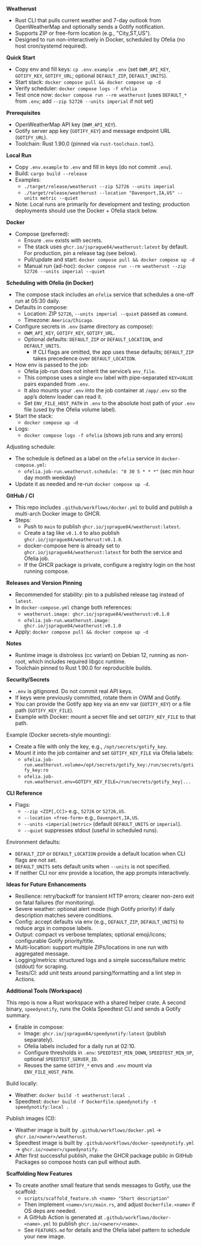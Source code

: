 **Weatherust**

- Rust CLI that pulls current weather and 7-day outlook from OpenWeatherMap and optionally sends a Gotify notification.
- Supports ZIP or free-form location (e.g., "City,ST,US").
- Designed to run non-interactively in Docker, scheduled by Ofelia (no host cron/systemd required).

**Quick Start**

- Copy env and fill keys: `cp .env.example .env` (set `OWM_API_KEY`, `GOTIFY_KEY`, `GOTIFY_URL`; optional `DEFAULT_ZIP`, `DEFAULT_UNITS`).
- Start stack: `docker compose pull && docker compose up -d`
- Verify scheduler: `docker compose logs -f ofelia`
- Test once now: `docker compose run --rm weatherust` (uses `DEFAULT_*` from `.env`; add `--zip 52726 --units imperial` if not set)


**Prerequisites**

- OpenWeatherMap API key (`OWM_API_KEY`).
- Gotify server app key (`GOTIFY_KEY`) and message endpoint URL (`GOTIFY_URL`).
- Toolchain: Rust 1.90.0 (pinned via `rust-toolchain.toml`).

**Local Run**

- Copy `.env.example` to `.env` and fill in keys (do not commit `.env`).
- Build: `cargo build --release`
- Examples:
  - `./target/release/weatherust --zip 52726 --units imperial`
  - `./target/release/weatherust --location "Davenport,IA,US" --units metric --quiet`
 - Note: Local runs are primarily for development and testing; production deployments should use the Docker + Ofelia stack below.

**Docker**

- Compose (preferred):
  - Ensure `.env` exists with secrets.
  - The stack uses `ghcr.io/jsprague84/weatherust:latest` by default. For production, pin a release tag (see below).
  - Pull/update and start: `docker compose pull && docker compose up -d`
  - Manual run (ad-hoc): `docker compose run --rm weatherust --zip 52726 --units imperial --quiet`

**Scheduling with Ofelia (in Docker)**

- The compose stack includes an `ofelia` service that schedules a one-off run at 05:30 daily.
- Defaults in compose:
  - Location: ZIP `52726`, `--units imperial --quiet` passed as `command`.
  - Timezone: `America/Chicago`.
- Configure secrets in `.env` (same directory as compose):
  - `OWM_API_KEY`, `GOTIFY_KEY`, `GOTIFY_URL`.
  - Optional defaults: `DEFAULT_ZIP` or `DEFAULT_LOCATION`, and `DEFAULT_UNITS`.
    - If CLI flags are omitted, the app uses these defaults; `DEFAULT_ZIP` takes precedence over `DEFAULT_LOCATION`.
- How env is passed to the job:
  - Ofelia job-run does not inherit the service’s `env_file`.
  - This compose uses a single `env` label with pipe-separated `KEY=VALUE` pairs expanded from `.env`.
  - It also mounts your `.env` into the job container at `/app/.env` so the app’s dotenv loader can read it.
  - Set `ENV_FILE_HOST_PATH` in `.env` to the absolute host path of your `.env` file (used by the Ofelia volume label).
- Start the stack:
  - `docker compose up -d`
- Logs:
  - `docker compose logs -f ofelia` (shows job runs and any errors)

Adjusting schedule:
- The schedule is defined as a label on the `ofelia` service in `docker-compose.yml`:
  - `ofelia.job-run.weatherust.schedule: "0 30 5 * * *"` (sec min hour day month weekday)
- Update it as needed and re-run `docker compose up -d`.

**GitHub / CI**

- This repo includes `.github/workflows/docker.yml` to build and publish a multi-arch Docker image to GHCR.
- Steps:
  - Push to `main` to publish `ghcr.io/jsprague84/weatherust:latest`.
  - Create a tag like `v0.1.0` to also publish `ghcr.io/jsprague84/weatherust:v0.1.0`.
  - docker-compose here is already set to `ghcr.io/jsprague84/weatherust:latest` for both the service and Ofelia job.
  - If the GHCR package is private, configure a registry login on the host running compose.

**Releases and Version Pinning**

- Recommended for stability: pin to a published release tag instead of `latest`.
- In `docker-compose.yml` change both references:
  - `weatherust.image: ghcr.io/jsprague84/weatherust:v0.1.0`
  - `ofelia.job-run.weatherust.image: ghcr.io/jsprague84/weatherust:v0.1.0`
- Apply: `docker compose pull && docker compose up -d`

**Notes**

- Runtime image is distroless (cc variant) on Debian 12, running as non-root, which includes required libgcc runtime.
- Toolchain pinned to Rust 1.90.0 for reproducible builds.

**Security/Secrets**

- `.env` is gitignored. Do not commit real API keys.
- If keys were previously committed, rotate them in OWM and Gotify.
- You can provide the Gotify app key via an env var (`GOTIFY_KEY`) or a file path (`GOTIFY_KEY_FILE`).
- Example with Docker: mount a secret file and set `GOTIFY_KEY_FILE` to that path.

Example (Docker secrets-style mounting):
- Create a file with only the key, e.g., `/opt/secrets/gotify_key`.
- Mount it into the job container and set `GOTIFY_KEY_FILE` via Ofelia labels:
  - `ofelia.job-run.weatherust.volume=/opt/secrets/gotify_key:/run/secrets/gotify_key:ro`
  - `ofelia.job-run.weatherust.env=GOTIFY_KEY_FILE=/run/secrets/gotify_key|...`

**CLI Reference**

- Flags:
  - `--zip <ZIP[,CC]>` e.g., `52726` or `52726,US`.
  - `--location <free-form>` e.g., `Davenport,IA,US`.
  - `--units <imperial|metric>` (default `DEFAULT_UNITS` or `imperial`).
  - `--quiet` suppresses stdout (useful in scheduled runs).

Environment defaults:
- `DEFAULT_ZIP` or `DEFAULT_LOCATION` provide a default location when CLI flags are not set.
- `DEFAULT_UNITS` sets default units when `--units` is not specified.
- If neither CLI nor env provide a location, the app prompts interactively.

**Ideas for Future Enhancements**

- Resilience: retry/backoff for transient HTTP errors; clearer non-zero exit on fatal failures (for monitoring).
- Severe weather: optional alert mode (high Gotify priority) if daily description matches severe conditions.
- Config: accept defaults via env (e.g., `DEFAULT_ZIP`, `DEFAULT_UNITS`) to reduce args in compose labels.
- Output: compact vs verbose templates; optional emoji/icons; configurable Gotify priority/title.
- Multi-location: support multiple ZIPs/locations in one run with aggregated message.
- Logging/metrics: structured logs and a simple success/failure metric (stdout) for scraping.
- Tests/CI: add unit tests around parsing/formatting and a lint step in Actions.

**Additional Tools (Workspace)**

This repo is now a Rust workspace with a shared helper crate. A second binary, `speedynotify`, runs the Ookla Speedtest CLI and sends a Gotify summary.

- Enable in compose:
  - Image: `ghcr.io/jsprague84/speedynotify:latest` (publish separately).
  - Ofelia labels included for a daily run at 02:10.
  - Configure thresholds in `.env`: `SPEEDTEST_MIN_DOWN`, `SPEEDTEST_MIN_UP`, optional `SPEEDTEST_SERVER_ID`.
  - Reuses the same `GOTIFY_*` envs and `.env` mount via `ENV_FILE_HOST_PATH`.

Build locally:
- Weather: `docker build -t weatherust:local .`
- Speedtest: `docker build -f Dockerfile.speedynotify -t speedynotify:local .`

Publish images (CI):
- Weather image is built by `.github/workflows/docker.yml` -> `ghcr.io/<owner>/weatherust`.
- Speedtest image is built by `.github/workflows/docker-speedynotify.yml` -> `ghcr.io/<owner>/speedynotify`.
- After first successful publish, make the GHCR package public in GitHub Packages so compose hosts can pull without auth.

**Scaffolding New Features**

- To create another small feature that sends messages to Gotify, use the scaffold:
  - `scripts/scaffold_feature.sh <name> "Short description"`
  - Then implement `<name>/src/main.rs`, and adjust `Dockerfile.<name>` if OS deps are needed.
  - A GitHub Action is generated at `.github/workflows/docker-<name>.yml` to publish `ghcr.io/<owner>/<name>`.
  - See `FEATURES.md` for details and the Ofelia label pattern to schedule your new image.

 
